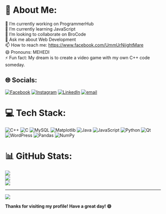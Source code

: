 # 💫 About Me:
🔭 I’m currently working on ProgrammerHub<br>🌱 I’m currently learning JavaScript<br>👯 I’m looking to collaborate on BroCode<br>💬 Ask me about Web Development<br>📫 How to reach me: https://www.facebook.com/UmmUrNiightMare<br>😄 Pronouns: MEHEDI<br>⚡ Fun fact: My dream is to create a video game with my own C++ code someday.


## 🌐 Socials:
[![Facebook](https://img.shields.io/badge/Facebook-%231877F2.svg?logo=Facebook&logoColor=white)](https://facebook.com/UmmUrNiightMare) [![Instagram](https://img.shields.io/badge/Instagram-%23E4405F.svg?logo=Instagram&logoColor=white)](https://instagram.com/ig_zeltrex) [![LinkedIn](https://img.shields.io/badge/LinkedIn-%230077B5.svg?logo=linkedin&logoColor=white)](https://linkedin.com/in/missyoubae) [![email](https://img.shields.io/badge/Email-D14836?logo=gmail&logoColor=white)](mailto:Mehedihasanriad2143@gmail.com) 

# 💻 Tech Stack:
![C++](https://img.shields.io/badge/c++-%2300599C.svg?style=plastic&logo=c%2B%2B&logoColor=white) ![C](https://img.shields.io/badge/c-%2300599C.svg?style=plastic&logo=c&logoColor=white) ![MySQL](https://img.shields.io/badge/mysql-4479A1.svg?style=plastic&logo=mysql&logoColor=white) ![Matplotlib](https://img.shields.io/badge/Matplotlib-%23ffffff.svg?style=plastic&logo=Matplotlib&logoColor=black) ![Java](https://img.shields.io/badge/java-%23ED8B00.svg?style=plastic&logo=openjdk&logoColor=white) ![JavaScript](https://img.shields.io/badge/javascript-%23323330.svg?style=plastic&logo=javascript&logoColor=%23F7DF1E) ![Python](https://img.shields.io/badge/python-3670A0?style=plastic&logo=python&logoColor=ffdd54) ![Qt](https://img.shields.io/badge/Qt-%23217346.svg?style=plastic&logo=Qt&logoColor=white) ![WordPress](https://img.shields.io/badge/WordPress-%23117AC9.svg?style=plastic&logo=WordPress&logoColor=white) ![Pandas](https://img.shields.io/badge/pandas-%23150458.svg?style=plastic&logo=pandas&logoColor=white) ![NumPy](https://img.shields.io/badge/numpy-%23013243.svg?style=plastic&logo=numpy&logoColor=white)
# 📊 GitHub Stats:
![](https://github-readme-stats.vercel.app/api?username=missyoubae&theme=dark&hide_border=false&include_all_commits=false&count_private=false)<br/>
![](https://github-readme-streak-stats.herokuapp.com/?user=missyoubae&theme=dark&hide_border=false)<br/>
![](https://github-readme-stats.vercel.app/api/top-langs/?username=missyoubae&theme=dark&hide_border=false&include_all_commits=false&count_private=false&layout=compact)

---
[![](https://visitcount.itsvg.in/api?id=missyoubae&icon=7&color=0)](https://visitcount.itsvg.in)


**Thanks for visiting my profile! Have a great day! 😄**


<!-- Proudly created with GPRM ( https://gprm.itsvg.in ) -->
